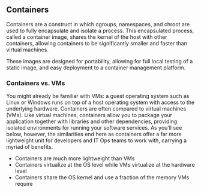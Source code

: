 ## Containers
Containers are a construct in which cgroups, namespaces, and chroot are used to fully encapsulate and isolate a process. This encapsulated process, called a container image, shares the kernel of the host with other containers, allowing containers to be significantly smaller and faster than virtual machines.

These images are designed for portability, allowing for full local testing of a static image, and easy deployment to a container management platform.
### Containers vs. VMs
You might already be familiar with VMs: a guest operating system such as Linux or Windows runs on top of a host operating system with access to the underlying hardware. Containers are often compared to virtual machines (VMs). Like virtual machines, containers allow you to package your application together with libraries and other dependencies, providing isolated environments for running your software services. As you’ll see below, however, the similarities end here as containers offer a far more lightweight unit for developers and IT Ops teams to work with, carrying a myriad of benefits.

- Containers are much more lightweight than VMs
- Containers virtualize at the OS level while VMs virtualize at the hardware level
- Containers share the OS kernel and use a fraction of the memory VMs require

